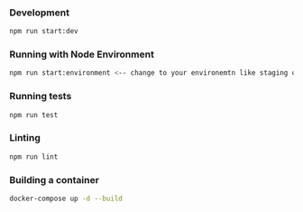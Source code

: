 ### Development

```bash
npm run start:dev
```

### Running with Node Environment

```bash
npm run start:environment <-- change to your environemtn like staging or production and etc.
```

### Running tests

```bash
npm run test
```

### Linting

```bash
npm run lint
```

### Building a container

```bash
docker-compose up -d --build
```

